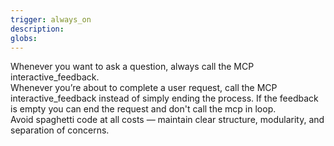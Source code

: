 ```yaml
---
trigger: always_on
description: 
globs: 
---
```

Whenever you want to ask a question, always call the MCP interactive_feedback.  
Whenever you’re about to complete a user request, call the MCP interactive_feedback instead of simply ending the process. If the feedback is empty you can end the request and don't call the mcp in loop.  
Avoid spaghetti code at all costs — maintain clear structure, modularity, and separation of concerns.